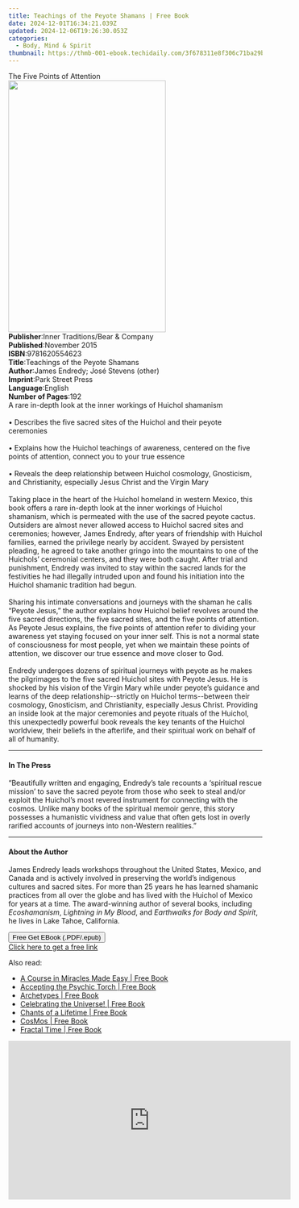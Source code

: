 ```yaml
---
title: Teachings of the Peyote Shamans | Free Book
date: 2024-12-01T16:34:21.039Z
updated: 2024-12-06T19:26:30.053Z
categories:
  - Body, Mind & Spirit
thumbnail: https://thmb-001-ebook.techidaily.com/3f678311e8f306c71ba29bf1f78c753af4dabaae223f4d99bf78374f457a73e8.jpg
---
```

<main id="book-container">
  <div class="flex flex-col">
    <div class="book-brief flex-1 py-6 px-4 sm:p-6 md:py-10 md:px-8">
      <!-- brief-->
      <div class="book-brief-main">The Five Points of Attention</div>
    </div>
    <div
      class="book-meta-info flex-1 grid gap-4 col-start-1 col-end-3 row-start-1 sm:mb-6 sm:grid-cols-4 lg:gap-6 lg:col-start-2 lg:row-end-6 lg:row-span-6 lg:mb-0"
    >
      <div
        class="book-meta-info-left place-content-center mt-4 p-4 text-sm leading-6 col-start-2 col-span-2 dark:text-slate-400"
      >
        <img
          class="w-full h-500 object-cover rounded-lg sm:h-255 sm:col-span-2 lg:col-span-full"
          src="https://img-001-ebook.techidaily.com/be584f0bc6accce2b2c9ce493a5b47fde435885fae4063d692fcac3246d5df79.jpg"
          alt=""
          width="312"
          height="500"
        />
      </div>
      <div
        class="book-meta-info-right mt-2 col-start-1 row-start-2 col-span-3 self-center"
      >
        <!-- meta data  -->
        <div class="flex flex-col px-4 md:px-8">
          <div class="flex-1">
            <strong>Publisher</strong>:<span class="px-2"
              >Inner Traditions/Bear &amp; Company</span
            >
          </div>
          <div class="flex-1">
            <strong>Published</strong>:<span class="px-2">November 2015</span>
          </div>
          <div class="flex-1">
            <strong>ISBN</strong>:<span class="px-2">9781620554623</span>
          </div>
          <div class="flex-1">
            <strong>Title</strong>:<span class="px-2"
              >Teachings of the Peyote Shamans</span
            >
          </div>
          <div class="flex-1">
            <strong>Author</strong>:<span class="px-2"
              >James Endredy; José Stevens (other)</span
            >
          </div>
          <div class="flex-1">
            <strong>Imprint</strong>:<span class="px-2">Park Street Press</span>
          </div>
          <div class="flex-1">
            <strong>Language</strong>:<span class="px-2">English</span>
          </div>
          <div class="flex-1">
            <strong>Number of Pages</strong>:<span class="px-2">192</span>
          </div>
        </div>
      </div>
    </div>
    <div class="book-description flex-1 py-6 px-4 sm:p-6 md:py-10 md:px-8">
      <div class="book-description-main">
        <div accordion-content="" id="description">
          A rare in-depth look at the inner workings of Huichol shamanism <br />
          <br />• Describes the five sacred sites of the Huichol and their
          peyote ceremonies <br />
          <br />• Explains how the Huichol teachings of awareness, centered on
          the five points of attention, connect you to your true essence <br />
          <br />• Reveals the deep relationship between Huichol cosmology,
          Gnosticism, and Christianity, especially Jesus Christ and the Virgin
          Mary <br />
          <br />Taking place in the heart of the Huichol homeland in western
          Mexico, this book offers a rare in-depth look at the inner workings of
          Huichol shamanism, which is permeated with the use of the sacred
          peyote cactus. Outsiders are almost never allowed access to Huichol
          sacred sites and ceremonies; however, James Endredy, after years of
          friendship with Huichol families, earned the privilege nearly by
          accident. Swayed by persistent pleading, he agreed to take another
          gringo into the mountains to one of the Huichols’ ceremonial centers,
          and they were both caught. After trial and punishment, Endredy was
          invited to stay within the sacred lands for the festivities he had
          illegally intruded upon and found his initiation into the Huichol
          shamanic tradition had begun. <br />
          <br />Sharing his intimate conversations and journeys with the shaman
          he calls “Peyote Jesus,” the author explains how Huichol belief
          revolves around the five sacred directions, the five sacred sites, and
          the five points of attention. As Peyote Jesus explains, the five
          points of attention refer to dividing your awareness yet staying
          focused on your inner self. This is not a normal state of
          consciousness for most people, yet when we maintain these points of
          attention, we discover our true essence and move closer to God. <br />
          <br />Endredy undergoes dozens of spiritual journeys with peyote as he
          makes the pilgrimages to the five sacred Huichol sites with Peyote
          Jesus. He is shocked by his vision of the Virgin Mary while under
          peyote’s guidance and learns of the deep relationship--strictly on
          Huichol terms--between their cosmology, Gnosticism, and Christianity,
          especially Jesus Christ. Providing an inside look at the major
          ceremonies and peyote rituals of the Huichol, this unexpectedly
          powerful book reveals the key tenants of the Huichol worldview, their
          beliefs in the afterlife, and their spiritual work on behalf of all of
          humanity.
        </div>
        <div class="accordion-fader"></div>
      </div>
    </div>
    <div class="book-excerpts flex-1 py-6 px-4 sm:p-6 md:py-10 md:px-8">
      <!-- excerpts-->
      <div class="book-excerpts-main">
        <hr />
        <h4 class="placeholder placeholder-heading">
          <span>In The Press</span>
        </h4>
        <p>
          “Beautifully written and engaging, Endredy’s tale recounts a
          ‘spiritual rescue mission’ to save the sacred peyote from those who
          seek to steal and/or exploit the Huichol’s most revered instrument for
          connecting with the cosmos. Unlike many books of the spiritual memoir
          genre, this story possesses a humanistic vividness and value that
          often gets lost in overly rarified accounts of journeys into
          non-Western realities.”
        </p>
      </div>
    </div>
    <div class="book-about-author flex-1 py-6 px-4 sm:p-6 md:py-10 md:px-8">
      <!-- about author-->
      <div class="book-main-author-main">
        <hr />
        <h4 class="placeholder placeholder-heading">
          <span>About the Author</span>
        </h4>
        <p>
          James Endredy leads workshops throughout the United States, Mexico,
          and Canada and is actively involved in preserving the world’s
          indigenous cultures and sacred sites. For more than 25 years he has
          learned shamanic practices from all over the globe and has lived with
          the Huichol of Mexico for years at a time. The award-winning author of
          several books, including <i>Ecoshamanism</i>,
          <i>Lightning in My Blood</i>, and
          <i>Earthwalks for Body and Spirit</i>, he lives in Lake Tahoe,
          California.
        </p>
      </div>
    </div>
    <div class="book-free-get flex-1 py-6 px-4 sm:p-6 md:py-10 md:px-8">
      <button
        id="btn-free-get"
        class="bg-blue-500 hover:bg-blue-700 text-white font-bold py-2 px-4 rounded"
      >
        Free Get EBook (.PDF/.epub)
      </button>
      <div id="countdown-display" class="px-2 text-lg mt-2"></div>
      <a
        id="free-link"
        class="hidden bg-blue-500 hover:bg-blue-700 text-white font-bold py-2 px-4 rounded"
        href="https://www.ebooks.com/en-us/book/95783088/teachings-of-the-peyote-shamans/james-endredy/"
        target="_blank"
        >Click here to get a free link</a
      >
    </div>
    <script>
      let countdownTime = 0;
      let countdownInterval = null;
      document
        .getElementById('btn-free-get')
        .addEventListener('click', startCountdown);
      function startCountdown() {
        countdownTime = new Date().getTime() + 60000 * 3;
        countdownInterval = setInterval(updateCountdown, 1000);
        document.getElementById('btn-free-get').disabled = true;
        document
          .getElementById('btn-free-get')
          .classList.add('bg-gray-500', 'cursor-not-allowed');
      }
      function updateCountdown() {
        let currentTime = new Date().getTime();
        let timeLeft = countdownTime - currentTime;
        let secondsLeft = Math.floor(timeLeft / 1000);
        document.getElementById('countdown-display').innerHTML =
          `Remaining time: ${secondsLeft} seconds.`;
        if (secondsLeft <= 0) {
          clearInterval(countdownInterval);
          document.getElementById('btn-free-get').classList.add('hidden');
          document.getElementById('free-link').classList.remove('hidden');
          document.getElementById('countdown-display').innerHTML = '';
        }
      }
    </script>
  </div>
</main>

<ins class="adsbygoogle"
      style="display:block"
      data-ad-client="ca-pub-7571918770474297"
      data-ad-slot="8358498916"
      data-ad-format="auto"
      data-full-width-responsive="true"></ins>
    

<span class="atpl-alsoreadstyle">Also read:</span>
<div><ul>
<li><a href="https://novels-ebooks.techidaily.com/138544983-9781401949976-a-course-in-miracles-made-easy/"><u>A Course in Miracles Made Easy | Free Book</u></a></li>
<li><a href="https://novels-ebooks.techidaily.com/138545006-9781401926748-accepting-the-psychic-torch/"><u>Accepting the Psychic Torch | Free Book</u></a></li>
<li><a href="https://novels-ebooks.techidaily.com/138544997-9781401941109-archetypes/"><u>Archetypes | Free Book</u></a></li>
<li><a href="https://novels-ebooks.techidaily.com/138544984-9781401941734-celebrating-the-universe/"><u>Celebrating the Universe! | Free Book</u></a></li>
<li><a href="https://novels-ebooks.techidaily.com/138545011-9781401927714-chants-of-a-lifetime/"><u>Chants of a Lifetime | Free Book</u></a></li>
<li><a href="https://novels-ebooks.techidaily.com/138545009-9781401922306-cosmos/"><u>CosMos | Free Book</u></a></li>
<li><a href="https://novels-ebooks.techidaily.com/138544996-9781401925055-fractal-time/"><u>Fractal Time | Free Book</u></a></li>
</ul></div>

<!-- affiliate ads begin -->
<iframe width="560" height="315" src="https://www.youtube.com/embed/odDOPrPjRYY?si=7QHzdUkTPNkHJiVj" title="YouTube video player" frameborder="0" allow="accelerometer; autoplay; clipboard-write; encrypted-media; gyroscope; picture-in-picture; web-share" referrerpolicy="strict-origin-when-cross-origin" allowfullscreen></iframe>
<!-- affiliate ads end -->

